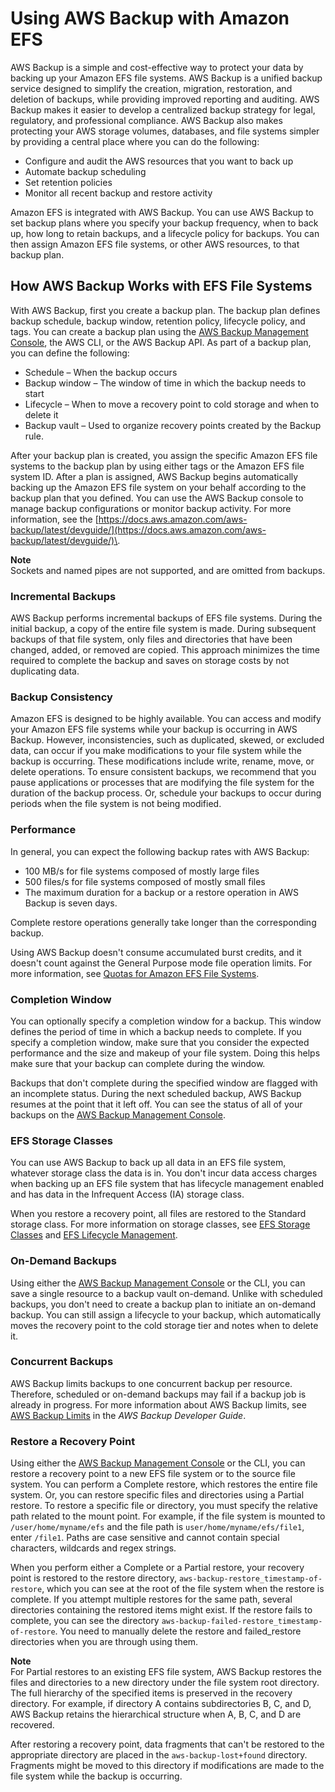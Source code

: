 # Using AWS Backup with Amazon EFS<a name="awsbackup"></a>

AWS Backup is a simple and cost\-effective way to protect your data by backing up your Amazon EFS file systems\. AWS Backup is a unified backup service designed to simplify the creation, migration, restoration, and deletion of backups, while providing improved reporting and auditing\. AWS Backup makes it easier to develop a centralized backup strategy for legal, regulatory, and professional compliance\. AWS Backup also makes protecting your AWS storage volumes, databases, and file systems simpler by providing a central place where you can do the following:
+ Configure and audit the AWS resources that you want to back up
+ Automate backup scheduling
+ Set retention policies
+ Monitor all recent backup and restore activity

Amazon EFS is integrated with AWS Backup\. You can use AWS Backup to set backup plans where you specify your backup frequency, when to back up, how long to retain backups, and a lifecycle policy for backups\. You can then assign Amazon EFS file systems, or other AWS resources, to that backup plan\.

## How AWS Backup Works with EFS File Systems<a name="how-awsbackup-works-efs"></a>

With AWS Backup, first you create a backup plan\. The backup plan defines backup schedule, backup window, retention policy, lifecycle policy, and tags\. You can create a backup plan using the [AWS Backup Management Console](https://console.aws.amazon.com/backup), the AWS CLI, or the AWS Backup API\. As part of a backup plan, you can define the following:
+ Schedule – When the backup occurs
+ Backup window – The window of time in which the backup needs to start
+ Lifecycle – When to move a recovery point to cold storage and when to delete it
+ Backup vault – Used to organize recovery points created by the Backup rule\.

After your backup plan is created, you assign the specific Amazon EFS file systems to the backup plan by using either tags or the Amazon EFS file system ID\. After a plan is assigned, AWS Backup begins automatically backing up the Amazon EFS file system on your behalf according to the backup plan that you defined\. You can use the AWS Backup console to manage backup configurations or monitor backup activity\. For more information, see the [https://docs.aws.amazon.com/aws-backup/latest/devguide/](https://docs.aws.amazon.com/aws-backup/latest/devguide/)\. 

**Note**  
Sockets and named pipes are not supported, and are omitted from backups\.

### Incremental Backups<a name="incremental-backup"></a>

AWS Backup performs incremental backups of EFS file systems\. During the initial backup, a copy of the entire file system is made\. During subsequent backups of that file system, only files and directories that have been changed, added, or removed are copied\. This approach minimizes the time required to complete the backup and saves on storage costs by not duplicating data\.

### Backup Consistency<a name="backup-consistency"></a>

Amazon EFS is designed to be highly available\. You can access and modify your Amazon EFS file systems while your backup is occurring in AWS Backup\. However, inconsistencies, such as duplicated, skewed, or excluded data, can occur if you make modifications to your file system while the backup is occurring\. These modifications include write, rename, move, or delete operations\. To ensure consistent backups, we recommend that you pause applications or processes that are modifying the file system for the duration of the backup process\. Or, schedule your backups to occur during periods when the file system is not being modified\.

### Performance<a name="efs-performance"></a>

In general, you can expect the following backup rates with AWS Backup:
+ 100 MB/s for file systems composed of mostly large files
+ 500 files/s for file systems composed of mostly small files
+ The maximum duration for a backup or a restore operation in AWS Backup is seven days\.

Complete restore operations generally take longer than the corresponding backup\.

Using AWS Backup doesn't consume accumulated burst credits, and it doesn't count against the General Purpose mode file operation limits\. For more information, see [Quotas for Amazon EFS File Systems](limits.md#limits-fs-specific)\. 

### Completion Window<a name="backup-window"></a>

You can optionally specify a completion window for a backup\. This window defines the period of time in which a backup needs to complete\. If you specify a completion window, make sure that you consider the expected performance and the size and makeup of your file system\. Doing this helps make sure that your backup can complete during the window\.

Backups that don't complete during the specified window are flagged with an incomplete status\. During the next scheduled backup, AWS Backup resumes at the point that it left off\. You can see the status of all of your backups on the [AWS Backup Management Console](https://console.aws.amazon.com/backup)\.

### EFS Storage Classes<a name="backups-storage-classes"></a>

You can use AWS Backup to back up all data in an EFS file system, whatever storage class the data is in\. You don't incur data access charges when backing up an EFS file system that has lifecycle management enabled and has data in the Infrequent Access \(IA\) storage class\. 

When you restore a recovery point, all files are restored to the Standard storage class\. For more information on storage classes, see [EFS Storage Classes](storage-classes.md) and [EFS Lifecycle Management](lifecycle-management-efs.md)\.

### On\-Demand Backups<a name="ondemand-backup"></a>

Using either the [AWS Backup Management Console](https://console.aws.amazon.com/backup) or the CLI, you can save a single resource to a backup vault on\-demand\. Unlike with scheduled backups, you don't need to create a backup plan to initiate an on\-demand backup\. You can still assign a lifecycle to your backup, which automatically moves the recovery point to the cold storage tier and notes when to delete it\.

### Concurrent Backups<a name="concurrent-backups"></a>

AWS Backup limits backups to one concurrent backup per resource\. Therefore, scheduled or on\-demand backups may fail if a backup job is already in progress\. For more information about AWS Backup limits, see [AWS Backup Limits](https://docs.aws.amazon.com/aws-backup/latest/devguide/aws-backup-limits.html) in the *AWS Backup Developer Guide*\.

### Restore a Recovery Point<a name="restoring-backup-efs"></a>

Using either the [AWS Backup Management Console](https://console.aws.amazon.com/backup) or the CLI, you can restore a recovery point to a new EFS file system or to the source file system\. You can perform a Complete restore, which restores the entire file system\. Or, you can restore specific files and directories using a Partial restore\. To restore a specific file or directory, you must specify the relative path related to the mount point\. For example, if the file system is mounted to `/user/home/myname/efs` and the file path is `user/home/myname/efs/file1`, enter `/file1`\. Paths are case sensitive and cannot contain special characters, wildcards and regex strings\.

 When you perform either a Complete or a Partial restore, your recovery point is restored to the restore directory, `aws-backup-restore_timestamp-of-restore`, which you can see at the root of the file system when the restore is complete\. If you attempt multiple restores for the same path, several directories containing the restored items might exist\. If the restore fails to complete, you can see the directory `aws-backup-failed-restore_timestamp-of-restore`\. You need to manually delete the restore and failed\_restore directories when you are through using them\.

**Note**  
For Partial restores to an existing EFS file system, AWS Backup restores the files and directories to a new directory under the file system root directory\. The full hierarchy of the specified items is preserved in the recovery directory\. For example, if directory A contains subdirectories B, C, and D, AWS Backup retains the hierarchical structure when A, B, C, and D are recovered\.

After restoring a recovery point, data fragments that can't be restored to the appropriate directory are placed in the `aws-backup-lost+found` directory\. Fragments might be moved to this directory if modifications are made to the file system while the backup is occurring\.